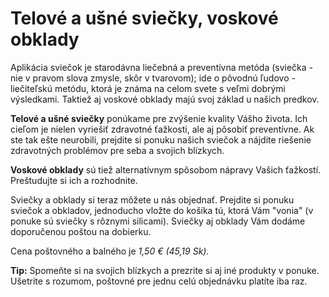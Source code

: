 Telové a ušné sviečky, voskové obklady
======================================

Aplikácia sviečok je starodávna liečebná a preventívna metóda (sviečka - nie v
pravom slova zmysle, skôr v tvarovom); ide o pôvodnú ľudovo - liečiteľskú
metódu, ktorá je známa na celom svete s veľmi dobrými výsledkami. Taktiež aj
voskové obklady majú svoj základ u našich predkov.

**Telové a ušné sviečky** ponúkame pre zvýšenie kvality Vášho života. Ich cieľom
je nielen vyriešiť zdravotné ťažkosti, ale aj pôsobiť preventívne. Ak ste tak
ešte neurobili, prejdite si ponuku našich sviečok a nájdite riešenie zdravotných
problémov pre seba a svojich blízkych.

**Voskové obklady** sú tiež alternatívnym spôsobom nápravy Vašich ťažkostí.
Preštudujte si ich a rozhodnite.

Sviečky a obklady si teraz môžete u nás objednať. Prejdite si ponuku sviečok a
obkladov, jednoducho vložte do košíka tú, ktorá Vám "vonia" (v ponuke sú sviečky
s rôznymi silicami). Sviečky aj obklady Vám dodáme doporučenou poštou na
dobierku.

Cena poštovného a balného je *1,50 € (45,19 Sk).*

**Tip:** Spomeňte si na svojich blízkych a prezrite si aj iné produkty v ponuke.
Ušetrite s rozumom, poštovné pre jednu celú objednávku platíte iba raz.

